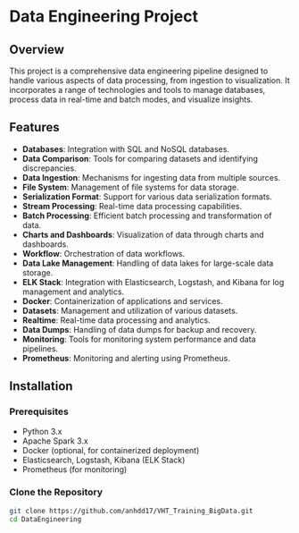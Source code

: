 # Data Engineering Project

## Overview

This project is a comprehensive data engineering pipeline designed to handle various aspects of data processing, from ingestion to visualization. It incorporates a range of technologies and tools to manage databases, process data in real-time and batch modes, and visualize insights.

## Features

- **Databases**: Integration with SQL and NoSQL databases.
- **Data Comparison**: Tools for comparing datasets and identifying discrepancies.
- **Data Ingestion**: Mechanisms for ingesting data from multiple sources.
- **File System**: Management of file systems for data storage.
- **Serialization Format**: Support for various data serialization formats.
- **Stream Processing**: Real-time data processing capabilities.
- **Batch Processing**: Efficient batch processing and transformation of data.
- **Charts and Dashboards**: Visualization of data through charts and dashboards.
- **Workflow**: Orchestration of data workflows.
- **Data Lake Management**: Handling of data lakes for large-scale data storage.
- **ELK Stack**: Integration with Elasticsearch, Logstash, and Kibana for log management and analytics.
- **Docker**: Containerization of applications and services.
- **Datasets**: Management and utilization of various datasets.
- **Realtime**: Real-time data processing and analytics.
- **Data Dumps**: Handling of data dumps for backup and recovery.
- **Monitoring**: Tools for monitoring system performance and data pipelines.
- **Prometheus**: Monitoring and alerting using Prometheus.

## Installation

### Prerequisites

- Python 3.x
- Apache Spark 3.x
- Docker (optional, for containerized deployment)
- Elasticsearch, Logstash, Kibana (ELK Stack)
- Prometheus (for monitoring)

### Clone the Repository

```bash
git clone https://github.com/anhdd17/VHT_Training_BigData.git
cd DataEngineering
